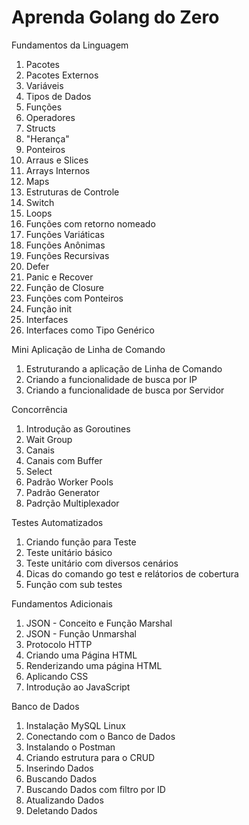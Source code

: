 # Aprenda Golang do Zero

Fundamentos da Linguagem  

1. Pacotes
2. Pacotes Externos
3. Variáveis
4. Tipos de Dados
5. Funções
6. Operadores
7. Structs
8. "Herança"
9. Ponteiros
10. Arraus e Slices
11. Arrays Internos
12. Maps
13. Estruturas de Controle
14. Switch
15. Loops
16. Funções com retorno nomeado
17. Funções Variáticas
18. Funções Anônimas
19. Funções Recursivas
20. Defer
21. Panic e Recover
22. Função de Closure
23. Funções com Ponteiros
24. Função init
25. Interfaces
26. Interfaces como Tipo Genérico

Mini Aplicação de Linha de Comando

1. Estruturando a aplicação de Linha de Comando
2. Criando a funcionalidade de busca por IP
3. Criando a funcionalidade de busca por Servidor

Concorrência

1. Introdução as Goroutines
2. Wait Group
3. Canais
4. Canais com Buffer
5. Select
6. Padrão Worker Pools
7. Padrão Generator
8. Padrção Multiplexador

Testes Automatizados

1. Criando função para Teste
2. Teste unitário básico
3. Teste unitário com diversos cenários
4. Dicas do comando go test e relátorios de cobertura
5. Função com sub testes

Fundamentos Adicionais

1. JSON - Conceito e Função Marshal
2. JSON - Função Unmarshal
3. Protocolo HTTP
4. Criando uma Página HTML
5. Renderizando uma página HTML
6. Aplicando CSS
7. Introdução ao JavaScript

Banco de Dados

1. Instalação MySQL Linux
2. Conectando com o Banco de Dados
3. Instalando o Postman
4. Criando estrutura para o CRUD
5. Inserindo Dados
6. Buscando Dados
7. Buscando Dados com filtro por ID
8. Atualizando Dados
9. Deletando Dados
